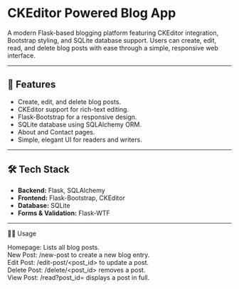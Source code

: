 # CKEditor Powered Blog App

A modern Flask-based blogging platform featuring CKEditor integration, Bootstrap styling, and SQLite database support. Users can create, edit, read, and delete blog posts with ease through a simple, responsive web interface.

---

## 🚀 Features
- Create, edit, and delete blog posts.
- CKEditor support for rich-text editing.
- Flask-Bootstrap for a responsive design.
- SQLite database using SQLAlchemy ORM.
- About and Contact pages.
- Simple, elegant UI for readers and writers.

---

## 🛠️ Tech Stack
- **Backend:** Flask, SQLAlchemy  
- **Frontend:** Flask-Bootstrap, CKEditor  
- **Database:** SQLite  
- **Forms & Validation:** Flask-WTF  

---
🧑‍💻 Usage

Homepage: Lists all blog posts.  
New Post: /new-post to create a new blog entry.  
Edit Post: /edit-post/<post_id> to update a post.  
Delete Post: /delete/<post_id> removes a post.  
View Post: /read?post_id=<id> displays a post in full.  
